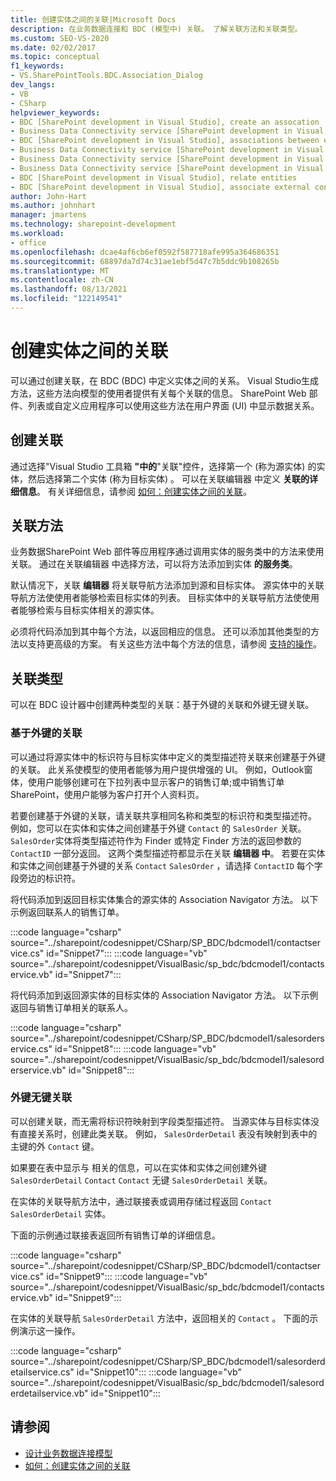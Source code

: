 ```yaml
---
title: 创建实体之间的关联|Microsoft Docs
description: 在业务数据连接和 BDC (模型中) 关联。 了解关联方法和关联类型。
ms.custom: SEO-VS-2020
ms.date: 02/02/2017
ms.topic: conceptual
f1_keywords:
- VS.SharePointTools.BDC.Association_Dialog
dev_langs:
- VB
- CSharp
helpviewer_keywords:
- BDC [SharePoint development in Visual Studio], create an assocation
- Business Data Connectivity service [SharePoint development in Visual Studio], associations between entities
- BDC [SharePoint development in Visual Studio], associations between entities
- Business Data Connectivity service [SharePoint development in Visual Studio], create an assocation
- Business Data Connectivity service [SharePoint development in Visual Studio], associate external content types
- Business Data Connectivity service [SharePoint development in Visual Studio], relate entities
- BDC [SharePoint development in Visual Studio], relate entities
- BDC [SharePoint development in Visual Studio], associate external content types
author: John-Hart
ms.author: johnhart
manager: jmartens
ms.technology: sharepoint-development
ms.workload:
- office
ms.openlocfilehash: dcae4af6cb6ef0592f587718afe995a364686351
ms.sourcegitcommit: 68897da7d74c31ae1ebf5d47c7b5ddc9b108265b
ms.translationtype: MT
ms.contentlocale: zh-CN
ms.lasthandoff: 08/13/2021
ms.locfileid: "122149541"
---
```

# <a name="create-an-association-between-entities"></a>创建实体之间的关联
  可以通过创建关联，在 BDC (BDC) 中定义实体之间的关系。 Visual Studio生成方法，这些方法向模型的使用者提供有关每个关联的信息。 SharePoint Web 部件、列表或自定义应用程序可以使用这些方法在用户界面 (UI) 中显示数据关系。

## <a name="create-an-association"></a>创建关联
 通过选择"Visual Studio 工具箱 **"中的**"关联"控件，选择第一个 (称为源实体) 的实体，然后选择第二个实体 (称为目标实体) 。 可以在关联编辑器 中定义 **关联的详细信息**。 有关详细信息，请参阅 [如何：创建实体之间的关联](../sharepoint/how-to-create-an-association-between-entities.md)。

## <a name="association-methods"></a>关联方法
 业务数据SharePoint Web 部件等应用程序通过调用实体的服务类中的方法来使用关联。 通过在关联编辑器 中选择方法，可以将方法添加到实体 **的服务类**。

 默认情况下，关联 **编辑器** 将关联导航方法添加到源和目标实体。 源实体中的关联导航方法使使用者能够检索目标实体的列表。 目标实体中的关联导航方法使使用者能够检索与目标实体相关的源实体。

 必须将代码添加到其中每个方法，以返回相应的信息。 还可以添加其他类型的方法以支持更高级的方案。 有关这些方法中每个方法的信息，请参阅 [支持的操作](/previous-versions/office/developer/sharepoint-2010/ee557363(v=office.14))。

## <a name="types-of-associations"></a>关联类型
 可以在 BDC 设计器中创建两种类型的关联：基于外键的关联和外键无键关联。

### <a name="foreign-key-based-association"></a>基于外键的关联
 可以通过将源实体中的标识符与目标实体中定义的类型描述符关联来创建基于外键的关联。 此关系使模型的使用者能够为用户提供增强的 UI。 例如，Outlook窗体，使用户能够创建可在下拉列表中显示客户的销售订单;或中销售订单SharePoint，使用户能够为客户打开个人资料页。

 若要创建基于外键的关联，请关联共享相同名称和类型的标识符和类型描述符。 例如，您可以在实体和实体之间创建基于外键 `Contact` 的 `SalesOrder` 关联。 `SalesOrder`实体将类型描述符作为 Finder 或特定 Finder 方法的返回参数的 `ContactID` 一部分返回。 这两个类型描述符都显示在关联 **编辑器 中**。 若要在实体和实体之间创建基于外键的关系 `Contact` `SalesOrder` ，请选择 `ContactID` 每个字段旁边的标识符。

 将代码添加到返回目标实体集合的源实体的 Association Navigator 方法。 以下示例返回联系人的销售订单。

 :::code language="csharp" source="../sharepoint/codesnippet/CSharp/SP_BDC/bdcmodel1/contactservice.cs" id="Snippet7":::
 :::code language="vb" source="../sharepoint/codesnippet/VisualBasic/sp_bdc/bdcmodel1/contactservice.vb" id="Snippet7":::

 将代码添加到返回源实体的目标实体的 Association Navigator 方法。 以下示例返回与销售订单相关的联系人。

 :::code language="csharp" source="../sharepoint/codesnippet/CSharp/SP_BDC/bdcmodel1/salesorderservice.cs" id="Snippet8":::
 :::code language="vb" source="../sharepoint/codesnippet/VisualBasic/sp_bdc/bdcmodel1/salesorderservice.vb" id="Snippet8":::

### <a name="foreign-keyless-association"></a>外键无键关联
 可以创建关联，而无需将标识符映射到字段类型描述符。 当源实体与目标实体没有直接关系时，创建此类关联。 例如， `SalesOrderDetail` 表没有映射到表中的主键的外 `Contact` 键。

 如果要在表中显示与 相关的信息，可以在实体和实体之间创建外键 `SalesOrderDetail` `Contact` `Contact` 无键 `SalesOrderDetail` 关联。

 在实体的关联导航方法中，通过联接表或调用存储过程返回 `Contact` `SalesOrderDetail` 实体。

 下面的示例通过联接表返回所有销售订单的详细信息。

 :::code language="csharp" source="../sharepoint/codesnippet/CSharp/SP_BDC/bdcmodel1/contactservice.cs" id="Snippet9":::
 :::code language="vb" source="../sharepoint/codesnippet/VisualBasic/sp_bdc/bdcmodel1/contactservice.vb" id="Snippet9":::

 在实体的关联导航 `SalesOrderDetail` 方法中，返回相关的 `Contact` 。 下面的示例演示这一操作。
                                                                            
 :::code language="csharp" source="../sharepoint/codesnippet/CSharp/SP_BDC/bdcmodel1/salesorderdetailservice.cs" id="Snippet10":::
 :::code language="vb" source="../sharepoint/codesnippet/VisualBasic/sp_bdc/bdcmodel1/salesorderdetailservice.vb" id="Snippet10":::

## <a name="see-also"></a>请参阅
- [设计业务数据连接模型](../sharepoint/designing-a-business-data-connectivity-model.md)
- [如何：创建实体之间的关联](../sharepoint/how-to-create-an-association-between-entities.md)
